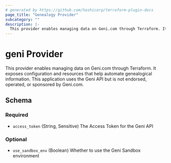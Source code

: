 ```yaml
---
# generated by https://github.com/hashicorp/terraform-plugin-docs
page_title: "Genealogy Provider"
subcategory: ""
description: |-
  This provider enables managing data on Geni.com through Terraform. It exposes configuration and resources that help automate genealogical information. This application uses the Geni API but is not endorsed, operated, or sponsored by Geni.com.
---
```


# geni Provider

This provider enables managing data on Geni.com through Terraform. It exposes configuration and resources that help automate genealogical information. This application uses the Geni API but is not endorsed, operated, or sponsored by Geni.com.



<!-- schema generated by tfplugindocs -->
## Schema

### Required

- `access_token` (String, Sensitive) The Access Token for the Geni API

### Optional

- `use_sandbox_env` (Boolean) Whether to use the Geni Sandbox environment
